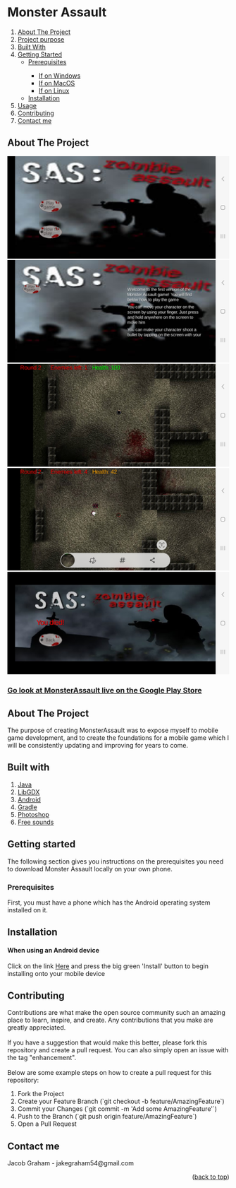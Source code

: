 # Monster Assault
<a name="readme-top"></a>

<!-- TABLE OF CONTENTS -->
<section>
  <article>
    <ol>
     <li><a href="#about-the-project">About The Project</a></li>
     <li><a href="#purpose-of-project">Project purpose</a></li>
     <li><a href="#built-with">Built With</a></li>
     <li>
        <a href="#getting-started">Getting Started</a>
        <ul>
          <li><a href="#prerequisites">Prerequisites</a></li>
          <ul>
            <li><a href="#if-on-windows">If on Windows</a></li>
            <li><a href="#if-on-macos">If on MacOS</a></li>
            <li><a href="#if-on-linux">If on Linux</a></li>
          </ul>
          <li><a href="#installation">Installation</a></li>
        </ul>
     </li>
     <li><a href="#usage">Usage</a></li>
     <li><a href="#contributing">Contributing</a></li>
     <li><a href="#contact">Contact me</a></li>
    </ol>
  </article>
</section>


<section>
  <article>
    <!-- ABOUT THE PROJECT -->
    <h2 id="about-the-project">About The Project</h2>

  </article>

![MonsterAssault starting screen](GameImages/StartScreen.jpg)
![MonsterAssault how to play](GameImages/HowToPlayScreen.jpg)
![MonsterAssault starting game screen](GameImages/AfterInitializeGame.jpg)
![MonsterAssault middle of game screen](GameImages/MiddleOfGame.jpg)
![MonsterAssault you died screen](GameImages/YouDiedScreen.jpg)
### [Go look at MonsterAssault live on the Google Play Store](https://play.google.com/store/apps/details?id=com.jacobdgraham.monsterassault)


</section>

<section>
  <!-- PURPOSE OF PROJECT -->
  <h2 id="purpose-of-project">About The Project</h2>
  <p>The purpose of creating MonsterAssault was to expose myself to mobile game development, and to 
     create the foundations for a mobile game which I will be consistently updating and improving
     for years to come. </p>
</section>

<section>
  <h2 id="built-with">Built with</h2>
  <ol>
    <li><a href="https://www.java.com/en/" title="A uri which goes to the main Java website">Java</a></li>
    <li><a href="https://libgdx.com/" title="A uri which goes to the LibGDX website">LibGDX</a></li>
    <li><a href="https://www.android.com/intl/en_ca/" title="A uri which goes to the main Android website">Android</a></li>
    <li><a href="https://gradle.org/" title="A uri to the main Gradle website">Gradle</a></li>
    <li><a href="https://www.adobe.com/ca/products/photoshop.html" title="A uri to the main Adobe Photoshop website">Photoshop</a></li>
    <li><a href="https://freesound.org/" title="A uri to the Freesound website">Free sounds</a></li>
  </ol>
</section>


<section>
  <article>
    <h2 id="getting-started">Getting started</h2>
    <p>The following section gives you instructions on the prerequisites you need to download Monster Assault locally on your own phone.</p>
  </article>

  <article>
    <h3 id="prerequisites">Prerequisites</h3>
    <p>First, you must have a phone which has the Android operating system installed on it.</p>
  </article>

  <article>
    <h2 id="installation">Installation</h2>
        <h4 id="if-on-windows">When using an Android device</h4>
        <p>Click on the link <a href="https://play.google.com/store/apps/details?id=com.jacobdgraham.monsterassault" title="A uri to my Monster Assault mobile game in the Google Play Store">Here</a> and press the big green 'Install' button to begin installing onto your mobile device</p>
  </article>
</section>

<section>
  <article>
    <h2 id="contributing">Contributing</h2>
    Contributions are what make the open source community such an amazing place to learn, inspire, and create. Any contributions that you make are greatly appreciated.
  </article>
  <br>
  <article>
    If you have a suggestion that would make this better, please fork this repository and create a pull request. You can also simply open an issue with the tag "enhancement".
  </article> 
  <br>
  <article>
    Below are some example steps on how to create a pull request for this repository:
    <ol>
      <li>Fork the Project</li>
      <li>Create your Feature Branch (`git checkout -b feature/AmazingFeature`)</li>
      <li>Commit your Changes (`git commit -m 'Add some AmazingFeature'`)</li>
      <li>Push to the Branch (`git push origin feature/AmazingFeature`)</li>
      <li>Open a Pull Request</li>
    </ol>
  </article>
</section>

<section>
  <article>
    <h2 id="contact">Contact me</h2>
    <p>
      Jacob Graham - jakegraham54@gmail.com
    </p>
  </article>
</section>

<section>
  <aside>
    <p align="right">(<a href="#readme-top">back to top</a>)</p>
  </aside>
</section>

